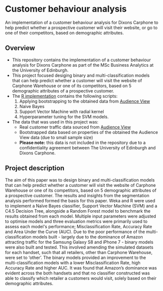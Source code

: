 # Customer behaviour analysis

An implementation of a customer behaviour analysis for Dixons Carphone to help predict whether a prospective customer will visit their website, or go to one of their competitors, based on demographic attributes. 

## Overview

- This repository contains the implementation of a customer behaviour analysis for Dixons Carphone as part of the MSc Business Analytics at the University of Edinburgh.
- This project focused desiging binary and multi-classification models that can help predict whether a customer will visit the website of Carphone Warehouse or one of its competitors, based on 5 demographic attributes of a prospective customer. 
- The [R implementation](/customer-behaviour-analysis.R) contains the following scripts:
  1. Applying bootstrapping to the obtained data from [Audience View](https://audienceview.com/)
  2. Naive Bayes
  3. Support Vector Machine with radial kernel 
  4. Hyperparameter tuning for the SVM models. 
- The data that was used in this project was:
  - Real customer traffic data sourced from [Audience View](https://audienceview.com/)
  - Bootstrapped data based on properties of the obtained the Audience View data (due to small sample size)
  - **Please note:** this data is not included in the repository due to a confidentiality agreement between The University of Edinburgh and Dixons Carphone.

## Project description

The aim of this paper was to design binary and multi-classification models that can help predict whether a customer will visit the website of Carphone Warehouse or one of its competitors, based on 5 demographic attributes of a prospective customer. The results and insights from the segmentation analysis performed formed the basis for this paper. Weka and R were used to implement a Naïve Bayes classifier, Support Vector Machine (SVM) and a C4.5 Decision Tree, alongside a Random Forest model to benchmark the results obtained from each model. Multiple input parameters were adjusted to optimise models and three evaluation metrics were primarily used to assess each model's performance; Misclassification Rate, Accuracy Rate and Area Under the Curve (AUC). Due to the poor performance of the multi-classification models built - largely due to the dominance of Amazon attracting traffic for the Samsung Galaxy S8 and iPhone 7 - binary models were also built and tested. This involved amending the simulated datasets for each handset, such that all retailers, other than Carphone Warehouse, were set to ‘other’. The binary models provided an improvement to the multi-classification models with a lower Misclassification Rate, high Accuracy Rate and higher AUC. It was found that Amazon’s dominance was evident across the both handsets and that no classifier constructed was able to classify which retailer a customers would visit, solely based on their demographic attributes.
